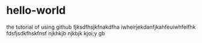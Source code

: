 # hello-world
the tutorial of using github
fjksdfhsjkfnakdfha iwheirjekdanfjkahfeuiwhfeifhk
fdsfjsdkfhskfnsf
njkhkjb
njkbjk kjoi;y gb
